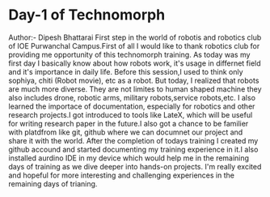 # Day-1 of Technomorph
Author:- Dipesh Bhattarai
First step in the world of robotis and robotics club of IOE Purwanchal Campus.First of all I would like to thank robotics club for providing me opportunity of this technomorph training. As today was my first day I basically know about how robots work, it's usage in differnet field and it's importance in daily life. Before this session,I used to  think only sophiya, chiti (Robot movie), etc as a robot. But today, I realized that robots are much more diverse. They are not limites to human shaped machine they also includes drone, robotic arms, military robots,service robots,etc.  I also learned the importace of documentation, especially for robotics and other research projects.I got introduced to tools like LateX, which will be useful for writing research paper in the future.I also got a chance to be familier with platdfrom like git, github where we can documnet our project and share it with the world. After the completion of todays training I created my github accound and started documenting my training experience in it.I also installed aurdino IDE in my device which would help me in the remaining days of training as we dive deeper into hands-on projects. I'm really excited and hopeful for more interesting and challenging experiences in the remaining days of trianing.
